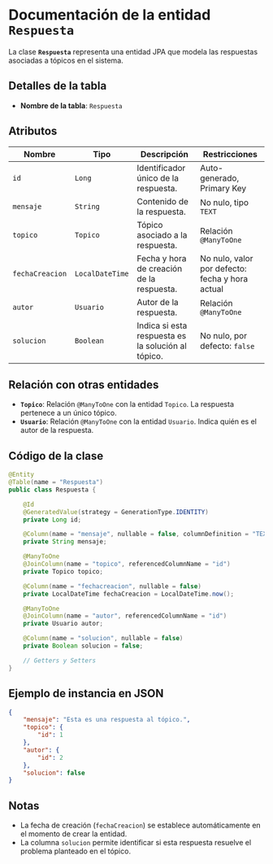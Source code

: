 
# Documentación de la entidad `Respuesta`

La clase **`Respuesta`** representa una entidad JPA que modela las respuestas asociadas a tópicos en el sistema.

## Detalles de la tabla

- **Nombre de la tabla**: `Respuesta`

## Atributos

| Nombre         | Tipo                | Descripción                                                          | Restricciones           |
|----------------|---------------------|----------------------------------------------------------------------|-------------------------|
| `id`           | `Long`             | Identificador único de la respuesta.                                | Auto-generado, Primary Key |
| `mensaje`      | `String`           | Contenido de la respuesta.                                           | No nulo, tipo `TEXT`        |
| `topico`       | `Topico`           | Tópico asociado a la respuesta.                                      | Relación `@ManyToOne`       |
| `fechaCreacion`| `LocalDateTime`    | Fecha y hora de creación de la respuesta.                            | No nulo, valor por defecto: fecha y hora actual |
| `autor`        | `Usuario`          | Autor de la respuesta.                                               | Relación `@ManyToOne`       |
| `solucion`     | `Boolean`          | Indica si esta respuesta es la solución al tópico.                   | No nulo, por defecto: `false`|

## Relación con otras entidades

- **`Topico`**: Relación `@ManyToOne` con la entidad `Topico`. La respuesta pertenece a un único tópico.
- **`Usuario`**: Relación `@ManyToOne` con la entidad `Usuario`. Indica quién es el autor de la respuesta.

## Código de la clase

```java
@Entity
@Table(name = "Respuesta")
public class Respuesta {

    @Id
    @GeneratedValue(strategy = GenerationType.IDENTITY)
    private Long id;

    @Column(name = "mensaje", nullable = false, columnDefinition = "TEXT")
    private String mensaje;

    @ManyToOne
    @JoinColumn(name = "topico", referencedColumnName = "id")
    private Topico topico;

    @Column(name = "fechacreacion", nullable = false)
    private LocalDateTime fechaCreacion = LocalDateTime.now();

    @ManyToOne
    @JoinColumn(name = "autor", referencedColumnName = "id")
    private Usuario autor;

    @Column(name = "solucion", nullable = false)
    private Boolean solucion = false;

    // Getters y Setters
}
```

## Ejemplo de instancia en JSON

```json
{
    "mensaje": "Esta es una respuesta al tópico.",
    "topico": {
        "id": 1
    },
    "autor": {
        "id": 2
    },
    "solucion": false
}
```

## Notas

- La fecha de creación (`fechaCreacion`) se establece automáticamente en el momento de crear la entidad.
- La columna `solucion` permite identificar si esta respuesta resuelve el problema planteado en el tópico.
